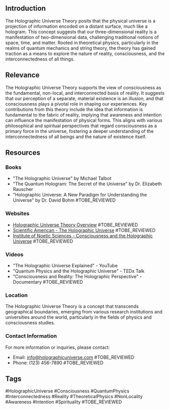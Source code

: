 ## Introduction
The Holographic Universe Theory posits that the physical universe is a projection of information encoded on a distant surface, much like a hologram. This concept suggests that our three-dimensional reality is a manifestation of two-dimensional data, challenging traditional notions of space, time, and matter. Rooted in theoretical physics, particularly in the realms of quantum mechanics and string theory, the theory has gained traction as a means to explore the nature of reality, consciousness, and the interconnectedness of all things.

## Relevance
The Holographic Universe Theory supports the view of consciousness as the fundamental, non-local, and interconnected basis of reality. It suggests that our perception of a separate, material existence is an illusion, and that consciousness plays a pivotal role in shaping our experiences. Key contributions from this theory include the idea that information is fundamental to the fabric of reality, implying that awareness and intention can influence the manifestation of physical forms. This aligns with various philosophical and spiritual perspectives that regard consciousness as a primary force in the universe, fostering a deeper understanding of the interconnectedness of all beings and the nature of existence itself.

## Resources

### Books
- "The Holographic Universe" by Michael Talbot
- "The Quantum Hologram: The Secret of the Universe" by Dr. Elizabeth Rauscher
- "Holographic Universe: A New Paradigm for Understanding the Universe" by Dr. David Bohm #TOBE_REVIEWED

### Websites
- [Holographic Universe Theory Overview](https://www.holographicuniverse.com) #TOBE_REVIEWED
- [Scientific American - The Holographic Universe](https://www.scientificamerican.com/holographic-universe) #TOBE_REVIEWED
- [Institute of Noetic Sciences - Consciousness and the Holographic Universe](https://noetic.org/holographic-universe) #TOBE_REVIEWED

### Videos
- "The Holographic Universe Explained" - YouTube
- "Quantum Physics and the Holographic Universe" - TEDx Talk
- "Consciousness and Reality: The Holographic Perspective" - Documentary #TOBE_REVIEWED

### Location
The Holographic Universe Theory is a concept that transcends geographical boundaries, emerging from various research institutions and universities around the world, particularly in the fields of physics and consciousness studies.

### Contact Information
For more information or inquiries, please contact:
- Email: info@holographicuniverse.com #TOBE_REVIEWED
- Phone: (123) 456-7890 #TOBE_REVIEWED

## Tags
#HolographicUniverse #Consciousness #QuantumPhysics #Interconnectedness #Reality #TheoreticalPhysics #NonLocality #Awareness #Intention #Spirituality #TOBE_REVIEWED
